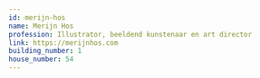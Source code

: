 ```yaml
---
id: merijn-hos
name: Merijn Hos
profession: Illustrator, beeldend kunstenaar en art director
link: https://merijnhos.com
building_number: 1
house_number: 54
---
```

